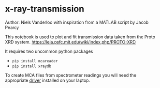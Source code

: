 # x-ray-transmission
Author: Niels Vanderloo with inspiration from a MATLAB script by Jacob Pearcy

This notebook is used to plot and fit transmission data taken from the Proto XRD system. https://leia.psfc.mit.edu/wiki/index.php/PROTO-XRD

It requires two uncommon python packages
- `pip install mcareader`
- `pip install xraydb`

To create MCA files from spectrometer readings you will need the appropriate [driver](https://www.amptek.com/software/dp5-digital-pulse-processor-software/dpp-installation-instructions) installed on your laptop.
